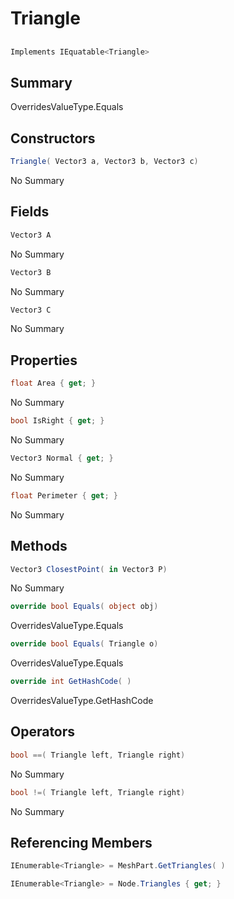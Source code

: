 # Triangle

## 
```c#
Implements IEquatable<Triangle>
```

## Summary

OverridesValueType.Equals
## Constructors

```c#
Triangle( Vector3 a, Vector3 b, Vector3 c) 
```
No Summary
## Fields

```c#
Vector3 A
```
No Summary
```c#
Vector3 B
```
No Summary
```c#
Vector3 C
```
No Summary
## Properties

```c#
float Area { get; } 
```
No Summary
```c#
bool IsRight { get; } 
```
No Summary
```c#
Vector3 Normal { get; } 
```
No Summary
```c#
float Perimeter { get; } 
```
No Summary
## Methods

```c#
Vector3 ClosestPoint( in Vector3 P) 
```
No Summary
```c#
override bool Equals( object obj) 
```
OverridesValueType.Equals
```c#
override bool Equals( Triangle o) 
```
OverridesValueType.Equals
```c#
override int GetHashCode( ) 
```
OverridesValueType.GetHashCode
## Operators

```c#
bool ==( Triangle left, Triangle right) 
```
No Summary
```c#
bool !=( Triangle left, Triangle right) 
```
No Summary
## Referencing Members

```c#
IEnumerable<Triangle> = MeshPart.GetTriangles( ) 
```
```c#
IEnumerable<Triangle> = Node.Triangles { get; } 
```
